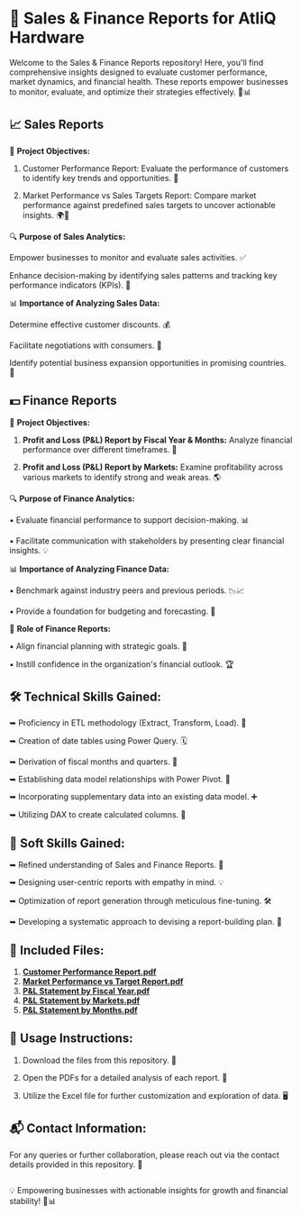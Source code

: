 # 🚀 Sales & Finance Reports for AtliQ Hardware

Welcome to the Sales & Finance Reports repository! Here, you'll find comprehensive insights designed to evaluate customer performance, market dynamics, and financial health. These reports empower businesses to monitor, evaluate, and optimize their strategies effectively. 💼📊

## 📈 Sales Reports

🎯 **Project Objectives:**

1. Customer Performance Report: Evaluate the performance of customers to identify key trends and opportunities. 🛒

2. Market Performance vs Sales Targets Report: Compare market performance against predefined sales targets to uncover actionable insights. 🌍📌

🔍 **Purpose of Sales Analytics:**

Empower businesses to monitor and evaluate sales activities. ✅

Enhance decision-making by identifying sales patterns and tracking key performance indicators (KPIs). 📌

📊 **Importance of Analyzing Sales Data:**

Determine effective customer discounts. 💰

Facilitate negotiations with consumers. 🤝

Identify potential business expansion opportunities in promising countries. 🌟

## 💵 Finance Reports

🎯 **Project Objectives:**

1. **Profit and Loss (P&L) Report by Fiscal Year & Months:** Analyze financial performance over different timeframes. 📆

2. **Profit and Loss (P&L) Report by Markets:** Examine profitability across various markets to identify strong and weak areas. 🌎


 
 🔍 **Purpose of Finance Analytics:**

 ▪ Evaluate financial performance to support decision-making. 📊

 ▪ Facilitate communication with stakeholders by presenting clear financial insights. 💡

📊 **Importance of Analyzing Finance Data:**

 ▪ Benchmark against industry peers and previous periods. 📉📈

 ▪ Provide a foundation for budgeting and forecasting. 📏

💼 **Role of Finance Reports:**

 ▪ Align financial planning with strategic goals. 🎯

 ▪ Instill confidence in the organization's financial outlook. 🏆

## 🛠️ Technical Skills Gained:

➥ Proficiency in ETL methodology (Extract, Transform, Load). 🔄

➥ Creation of date tables using Power Query. 🗓️

➥ Derivation of fiscal months and quarters. 📆

➥ Establishing data model relationships with Power Pivot. 🔗

➥ Incorporating supplementary data into an existing data model. ➕

➥ Utilizing DAX to create calculated columns. 🧮

## 🤝 Soft Skills Gained:

➥ Refined understanding of Sales and Finance Reports. 📖

➥ Designing user-centric reports with empathy in mind. 💡

➥ Optimization of report generation through meticulous fine-tuning. 🛠️

➥ Developing a systematic approach to devising a report-building plan. 📝


## 📂 Included Files:
1. [**Customer Performance Report.pdf**](Customer%20Performance%20Report.pdf)
2. [**Market Performance vs Target Report.pdf**](Market%20Performance%20vs%20Target%20Report.pdf)
3. [**P&L Statement by Fiscal Year.pdf**](P%26L%20Statement%20by%20Fiscal%20Year.pdf)
4. [**P&L Statement by Markets.pdf**](P%26L%20Statement%20by%20Markets.pdf)
5. [**P&L Statement by Months.pdf**](P%26L%20Statement%20by%20Months.pdf)

## 📖 Usage Instructions:

1. Download the files from this repository. 💾

2. Open the PDFs for a detailed analysis of each report. 📝

3. Utilize the Excel file for further customization and exploration of data. 🖥️

## 📬 Contact Information:

For any queries or further collaboration, please reach out via the contact details provided in this repository. 📩
##

💡 Empowering businesses with actionable insights for growth and financial stability! 🌟📊
   
